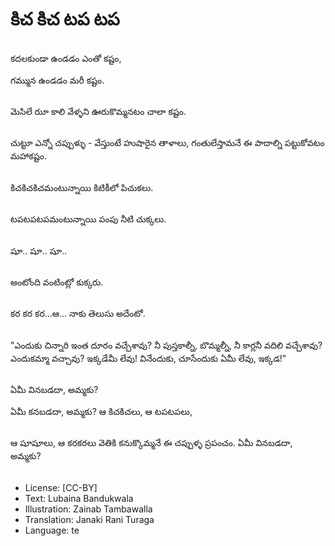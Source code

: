 # కిచ కిచ టప టప

##
కదలకుండా ఉండడం ఎంతో కష్టం,

గమ్మున ఉండడం మరీ కష్టం.

##
మెసిలే రుూ కాలి వేళ్ళని ఊరుకొమ్మనటం చాలా కష్టం.

##
చుట్టూ ఎన్నో చప్పుళ్ళు - వేస్తుంటే హుషారైన తాళాలు, గంతులేస్తామనే ఈ పాదాల్ని పట్టుకోవటం మహాకష్టం.

##
కిచకిచకిచమంటున్నాయి కిటికీలో పిచుకలు.

##
టపటపటపమంటున్నాయి పంపు నీటి చుక్కలు.

##
షూ.. షూ.. షూ..

##
అంటోంది వంటింట్లో కుక్కరు.

##
కర కర కర...ఆ... నాకు తెలుసు అదేంటో.

##
"ఎందుకు చిన్నారి ఇంత దూరం వచ్చేశావు? నీ పుస్తకాల్నీ, బొమ్మల్నీ, నీ కార్లనీ వదిలి వచ్చేశావు?
ఎందుకమ్మా వచ్చావు? ఇక్కడేమీ లేవు! వినేందుకు, చూసేందుకు ఏమీ లేవు, ఇక్కడ!"

##
ఏమీ వినబడదా, అమ్మకు?

ఏమీ కనబడదా, అమ్మకు?
ఆ కిచకిచలు, ఆ టపటపలు,

##
ఆ షూషూలు, ఆ కరకరలు
వెతికి కనుక్కొమ్మనే ఈ చప్పుళ్ళ ప్రపంచం. ఏమీ వినబడదా, అమ్మకు?

##
* License: [CC-BY]
* Text: Lubaina Bandukwala
* Illustration: Zainab Tambawalla
* Translation: Janaki Rani Turaga
* Language: te
